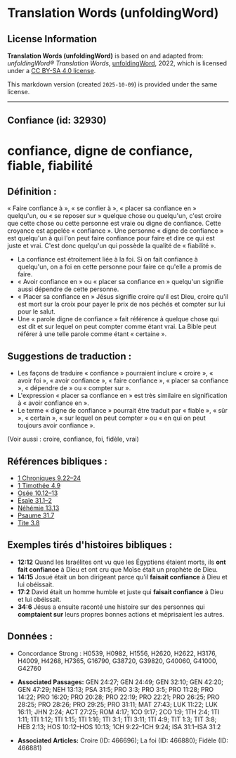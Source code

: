 # Translation Words (unfoldingWord)

## License Information

**Translation Words (unfoldingWord)** is based on and adapted from: _unfoldingWord® Translation Words_, [unfoldingWord](https://unfoldingword.org/utw), 2022, which is licensed under a [CC BY-SA 4.0 license](https://creativecommons.org/licenses/by-sa/4.0/legalcode.en).

This markdown version (created `2025-10-09`) is provided under the same license.



--------------------------------

## Confiance (id: 32930)

confiance, digne de confiance, fiable, fiabilité
================================================

Définition :
------------

« Faire confiance à », « se confier à », « placer sa confiance en » quelqu'un, ou « se reposer sur » quelque chose ou quelqu'un, c'est croire que cette chose ou cette personne est vraie ou digne de confiance. Cette croyance est appelée « confiance ». Une personne « digne de confiance » est quelqu'un à qui l'on peut faire confiance pour faire et dire ce qui est juste et vrai. C'est donc quelqu'un qui possède la qualité de « fiabilité ».

* La confiance est étroitement liée à la foi. Si on fait confiance à quelqu'un, on a foi en cette personne pour faire ce qu'elle a promis de faire.
* « Avoir confiance en » ou « placer sa confiance en » quelqu'un signifie aussi dépendre de cette personne.
* « Placer sa confiance en » Jésus signifie croire qu'il est Dieu, croire qu'il est mort sur la croix pour payer le prix de nos péchés et compter sur lui pour le salut.
* Une « parole digne de confiance » fait référence à quelque chose qui est dit et sur lequel on peut compter comme étant vrai. La Bible peut référer à une telle parole comme étant « certaine ».

Suggestions de traduction :
---------------------------

* Les façons de traduire « confiance » pourraient inclure « croire », « avoir foi », « avoir confiance », « faire confiance », « placer sa confiance », « dépendre de » ou « compter sur ».
* L'expression « placer sa confiance en » est très similaire en signification à « avoir confiance en ».
* Le terme « digne de confiance » pourrait être traduit par « fiable », « sûr », « certain », « sur lequel on peut compter » ou « en qui on peut toujours avoir confiance ».

(Voir aussi : croire, confiance, foi, fidèle, vrai)

Références bibliques :
----------------------

* [1 Chroniques 9\.22–24](https://ref.ly/1Chr9:22-1Chr9:24)
* [1 Timothée 4\.9](https://ref.ly/1Tim4:9)
* [Osée 10\.12–13](https://ref.ly/Hos10:12-Hos10:13)
* [Ésaïe 31\.1–2](https://ref.ly/Isa31:1-Isa31:2)
* [Néhémie 13\.13](https://ref.ly/Neh13:13)
* [Psaume 31\.7](https://ref.ly/Ps31:7)
* [Tite 3\.8](https://ref.ly/Titus3:8)

Exemples tirés d'histoires bibliques :
--------------------------------------

* **12:12** Quand les Israélites ont vu que les Égyptiens étaient morts, ils **ont fait confiance** à Dieu et ont cru que Moïse était un prophète de Dieu.
* **14:15** Josué était un bon dirigeant parce qu'il **faisait confiance** à Dieu et lui obéissait.
* **17:2** David était un homme humble et juste qui **faisait confiance** à Dieu et lui obéissait.
* **34:6** Jésus a ensuite raconté une histoire sur des personnes qui **comptaient sur** leurs propres bonnes actions et méprisaient les autres.

Données :
---------

* Concordance Strong : H0539, H0982, H1556, H2620, H2622, H3176, H4009, H4268, H7365, G16790, G38720, G39820, G40060, G41000, G42760

* **Associated Passages:** GEN 24:27; GEN 24:49; GEN 32:10; GEN 42:20; GEN 47:29; NEH 13:13; PSA 31:5; PRO 3:3; PRO 3:5; PRO 11:28; PRO 14:22; PRO 16:20; PRO 20:28; PRO 22:19; PRO 22:21; PRO 26:25; PRO 28:25; PRO 28:26; PRO 29:25; PRO 31:11; MAT 27:43; LUK 11:22; LUK 16:11; JHN 2:24; ACT 27:25; ROM 4:17; 1CO 9:17; 2CO 1:9; 1TH 2:4; 1TI 1:11; 1TI 1:12; 1TI 1:15; 1TI 1:16; 1TI 3:1; 1TI 3:11; 1TI 4:9; TIT 1:3; TIT 3:8; HEB 2:13; HOS 10:12–HOS 10:13; 1CH 9:22–1CH 9:24; ISA 31:1–ISA 31:2
* **Associated Articles:** Croire (ID: 466696); La foi (ID: 466880); Fidèle (ID: 466881)

